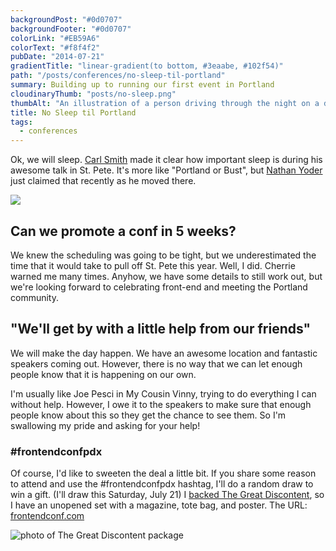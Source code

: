 ```yaml
---
backgroundPost: "#0d0707"
backgroundFooter: "#0d0707"
colorLink: "#EB59A6"
colorText: "#f8f4f2"
pubDate: "2014-07-21"
gradientTitle: "linear-gradient(to bottom, #3eaabe, #102f54)"
path: "/posts/conferences/no-sleep-til-portland"
summary: Building up to running our first event in Portland
cloudinaryThumb: "posts/no-sleep.png"
thumbAlt: "An illustration of a person driving through the night on a deserted highway with Portland in the background, with a graffiti-style font overlay reading 'No Sleep Till Brooklyn', in the style of a digital art, viewed from a front perspective --v 5 --ar 3:2"
title: No Sleep til Portland
tags:
  - conferences
---
```


Ok, we will sleep. [Carl Smith](http://twitter.com/carlsmith) made it clear how important sleep is during his awesome talk in St. Pete. It's more like "Portland or Bust", but [Nathan Yoder](http://twitter.com/nathanyoder) just claimed that recently as he moved there.

![](/posts/conferences/no-sleep-til-portland/portland-or-bust.png)

## Can we promote a conf in 5 weeks?

We knew the scheduling was going to be tight, but we underestimated the time that it would take to pull off St. Pete this year. Well, I did. Cherrie warned me many times. Anyhow, we have some details to still work out, but we're looking forward to celebrating front-end and meeting the Portland community.

## "We'll get by with a little help from our friends"

We will make the day happen. We have an awesome location and fantastic speakers coming out. However, there is no way that we can let enough people know that it is happening on our own.

I'm usually like Joe Pesci in My Cousin Vinny, trying to do everything I can without help. However, I owe it to the speakers to make sure that enough people know about this so they get the chance to see them. So I'm swallowing my pride and asking for your help!

### #frontendconfpdx

Of course, I'd like to sweeten the deal a little bit. If you share some reason to attend and use the #frontendconfpdx hashtag, I'll do a random draw to win a gift. (I'll draw this Saturday, July 21) I [backed The Great Discontent](https://www.kickstarter.com/projects/essmaker/the-great-discontent-magazine-issue-1), so I have an unopened set with a magazine, tote bag, and poster. The URL: [frontendconf.com](http://frontendconf.com)

![photo of The Great Discontent package](/posts/conferences/no-sleep-til-portland/tgd.jpg)
